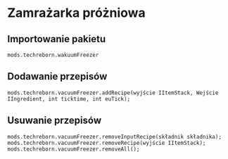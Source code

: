 # Zamrażarka próżniowa

## Importowanie pakietu
`mods.techreborn.wakuumFreezer`

## Dodawanie przepisów
```zenscript
mods.techreborn.vacuumFreezer.addRecipe(wyjście IItemStack, Wejście IIngredient, int ticktime, int euTick);
```

## Usuwanie przepisów
```zenscript
mods.techreborn.vacuumFreezer.removeInputRecipe(składnik składnika);
mods.techreborn.vacuumFreezer.removeRecipe(wyjście IItemStack);
mods.techreborn.vacuumFreezer.removeAll();
```